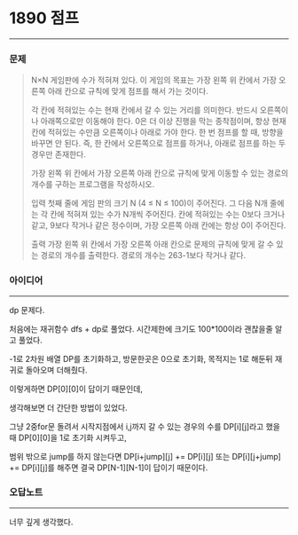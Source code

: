 # 1890 점프
------------
### 문제

>N×N 게임판에 수가 적혀져 있다. 이 게임의 목표는 가장 왼쪽 위 칸에서 가장 오른쪽 아래 칸으로 규칙에 맞게 점프를 해서 가는 것이다.
>
>각 칸에 적혀있는 수는 현재 칸에서 갈 수 있는 거리를 의미한다. 반드시 오른쪽이나 아래쪽으로만 이동해야 한다. 0은 더 이상 진행을 막는 종착점이며, 항상 현재 칸에 적혀있는 수만큼 오른쪽이나 아래로 가야 한다. 한 번 점프를 할 때, 방향을 바꾸면 안 된다. 즉, 한 칸에서 오른쪽으로 점프를 하거나, 아래로 점프를 하는 두 경우만 존재한다.
>
>가장 왼쪽 위 칸에서 가장 오른쪽 아래 칸으로 규칙에 맞게 이동할 수 있는 경로의 개수를 구하는 프로그램을 작성하시오.
>
>입력
>첫째 줄에 게임 판의 크기 N (4 ≤ N ≤ 100)이 주어진다. 그 다음 N개 줄에는 각 칸에 적혀져 있는 수가 N개씩 주어진다. 칸에 적혀있는 수는 0보다 크거나 같고, 9보다 작거나 같은 정수이며, 가장 오른쪽 아래 칸에는 항상 0이 주어진다.
>
>출력
>가장 왼쪽 위 칸에서 가장 오른쪽 아래 칸으로 문제의 규칙에 맞게 갈 수 있는 경로의 개수를 출력한다. 경로의 개수는 263-1보다 작거나 같다.

### 아이디어 
----------
dp 문제다.

처음에는 재귀함수 dfs + dp로 풀었다.
시간제한에 크기도 100*100이라 괜찮을줄 알고 풀었다.

-1로 2차원 배열 DP를 초기화하고, 방문한곳은 0으로 초기화,
목적지는 1로 해둔뒤 재귀로 돌아오며 더해줬다.

이렇게하면 DP[0][0]이 답이기 때문인데,

생각해보면 더 간단한 방법이 있었다.

그냥 2중for문 돌려서
시작지점에서 i,j까지 갈 수 있는 경우의 수를 DP[i][j]라고 했을 때
DP[0][0]을 1로 초기화 시켜두고,

범위 밖으로 jump를 하지 않는다면 DP[i+jump][j] += DP[i][j] 또는 DP[i][j+jump] += DP[i][j]를  해주면
결국 DP[N-1][N-1]이 답이기 때문이다.

### 오답노트
----------

너무 깊게 생각했다.